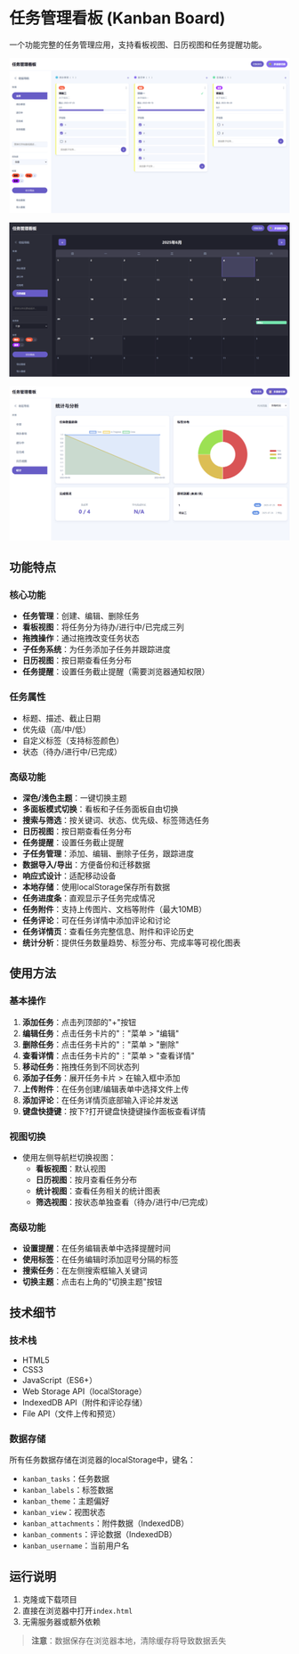 # 任务管理看板 (Kanban Board)

一个功能完整的任务管理应用，支持看板视图、日历视图和任务提醒功能。

![Kanban Board 截图](/assets/image.png) 

![Kanban Board 截图](/assets/image2.png)

![Kanban Board 截图](/assets/image3.png)
## 功能特点

### 核心功能
- **任务管理**：创建、编辑、删除任务
- **看板视图**：将任务分为待办/进行中/已完成三列
- **拖拽操作**：通过拖拽改变任务状态
- **子任务系统**：为任务添加子任务并跟踪进度
- **日历视图**：按日期查看任务分布
- **任务提醒**：设置任务截止提醒（需要浏览器通知权限）

### 任务属性
- 标题、描述、截止日期
- 优先级（高/中/低）
- 自定义标签（支持标签颜色）
- 状态（待办/进行中/已完成）

### 高级功能
- **深色/浅色主题**：一键切换主题
- **多面板模式切换**：看板和子任务面板自由切换
- **搜索与筛选**：按关键词、状态、优先级、标签筛选任务
- **日历视图**：按日期查看任务分布
- **任务提醒**：设置任务截止提醒
- **子任务管理**：添加、编辑、删除子任务，跟踪进度
- **数据导入/导出**：方便备份和迁移数据
- **响应式设计**：适配移动设备
- **本地存储**：使用localStorage保存所有数据
- **任务进度条**：直观显示子任务完成情况
- **任务附件**：支持上传图片、文档等附件（最大10MB）
- **任务评论**：可在任务详情中添加评论和讨论
- **任务详情页**：查看任务完整信息、附件和评论历史
- **统计分析**：提供任务数量趋势、标签分布、完成率等可视化图表

## 使用方法

### 基本操作
1. **添加任务**：点击列顶部的"+"按钮
2. **编辑任务**：点击任务卡片的"⋮"菜单 > "编辑"
3. **删除任务**：点击任务卡片的"⋮"菜单 > "删除"
4. **查看详情**：点击任务卡片的"⋮"菜单 > "查看详情"
5. **移动任务**：拖拽任务到不同状态列
6. **添加子任务**：展开任务卡片 > 在输入框中添加
7. **上传附件**：在任务创建/编辑表单中选择文件上传
8. **添加评论**：在任务详情页底部输入评论并发送
9. **键盘快捷键**：按下?打开键盘快捷键操作面板查看详情

### 视图切换
- 使用左侧导航栏切换视图：
  - **看板视图**：默认视图
  - **日历视图**：按月查看任务分布
  - **统计视图**：查看任务相关的统计图表
  - **筛选视图**：按状态单独查看（待办/进行中/已完成）

### 高级功能
- **设置提醒**：在任务编辑表单中选择提醒时间
- **使用标签**：在任务编辑时添加逗号分隔的标签
- **搜索任务**：在左侧搜索框输入关键词
- **切换主题**：点击右上角的"切换主题"按钮

## 技术细节

### 技术栈
- HTML5
- CSS3
- JavaScript（ES6+）
- Web Storage API（localStorage）
- IndexedDB API（附件和评论存储）
- File API（文件上传和预览）

### 数据存储
所有任务数据存储在浏览器的localStorage中，键名：
- `kanban_tasks`：任务数据
- `kanban_labels`：标签数据
- `kanban_theme`：主题偏好
- `kanban_view`：视图状态
- `kanban_attachments`：附件数据（IndexedDB）
- `kanban_comments`：评论数据（IndexedDB）
- `kanban_username`：当前用户名

## 运行说明
1. 克隆或下载项目
2. 直接在浏览器中打开`index.html`
3. 无需服务器或额外依赖

> **注意**：数据保存在浏览器本地，清除缓存将导致数据丢失

